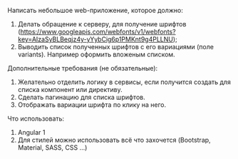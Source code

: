 Написать небольшое web-приложение, которое должно:
1. Делать обращение к серверу, для получение шрифтов (https://www.googleapis.com/webfonts/v1/webfonts?key=AIzaSyBLBeqjz4y-yYybCig6p1PMKnt9g4PLLNU);
2. Выводить список полученных шрифтов с его вариациями (поле variants). Например оформить вложеным списком.

Дополнительные требования (не обязательные):
1. Желательно отделить логику в сервисы, если получится создать для списка компонент или директиву.
2. Сделать пагинацию для списка шрифтов.
3. Отображать вариации шрифта по клику на него.

Что использовать:
1. Angular 1
2. Для стилей можно использовать всё что захочется (Bootstrap, Material, SASS, CSS ...)